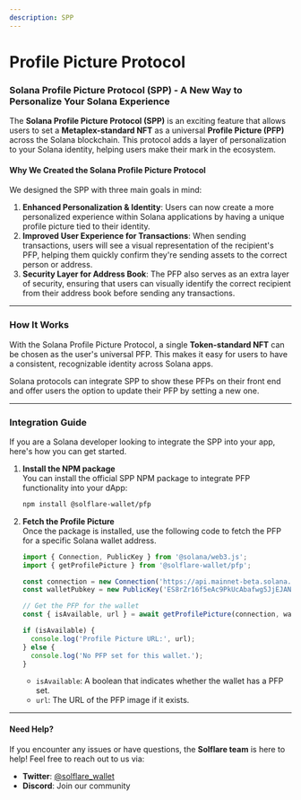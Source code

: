 ```yaml
---
description: SPP
---
```


# Profile Picture Protocol

### **Solana Profile Picture Protocol (SPP) - A New Way to Personalize Your Solana Experience**

The **Solana Profile Picture Protocol (SPP)** is an exciting feature that allows users to set a **Metaplex-standard NFT** as a universal **Profile Picture (PFP)** across the Solana blockchain. This protocol adds a layer of personalization to your Solana identity, helping users make their mark in the ecosystem.

#### **Why We Created the Solana Profile Picture Protocol**

We designed the SPP with three main goals in mind:

1. **Enhanced Personalization & Identity**: Users can now create a more personalized experience within Solana applications by having a unique profile picture tied to their identity.
2. **Improved User Experience for Transactions**: When sending transactions, users will see a visual representation of the recipient's PFP, helping them quickly confirm they're sending assets to the correct person or address.
3. **Security Layer for Address Book**: The PFP also serves as an extra layer of security, ensuring that users can visually identify the correct recipient from their address book before sending any transactions.

***

### **How It Works**

With the Solana Profile Picture Protocol, a single **Token-standard NFT** can be chosen as the user's universal PFP. This makes it easy for users to have a consistent, recognizable identity across Solana apps.

Solana protocols can integrate SPP to show these PFPs on their front end and offer users the option to update their PFP by setting a new one.

***

### **Integration Guide**

If you are a Solana developer looking to integrate the SPP into your app, here's how you can get started.

1.  **Install the NPM package**\
    You can install the official SPP NPM package to integrate PFP functionality into your dApp:

    ```bash
    npm install @solflare-wallet/pfp
    ```
2.  **Fetch the Profile Picture**\
    Once the package is installed, use the following code to fetch the PFP for a specific Solana wallet address.

    ```javascript
    import { Connection, PublicKey } from '@solana/web3.js';
    import { getProfilePicture } from '@solflare-wallet/pfp';

    const connection = new Connection('https://api.mainnet-beta.solana.com');
    const walletPubkey = new PublicKey('ES8rZr16f5eAc9PkUcAbafwg5JjEJANbpwu92CF2Cbox'); // Replace with the wallet address

    // Get the PFP for the wallet
    const { isAvailable, url } = await getProfilePicture(connection, walletPubkey);

    if (isAvailable) {
      console.log('Profile Picture URL:', url);
    } else {
      console.log('No PFP set for this wallet.');
    }
    ```

    * `isAvailable`: A boolean that indicates whether the wallet has a PFP set.
    * `url`: The URL of the PFP image if it exists.

***

#### **Need Help?**

If you encounter any issues or have questions, the **Solflare team** is here to help! Feel free to reach out to us via:

* **Twitter**: [@solflare\_wallet](https://twitter.com/solflare_wallet)
* **Discord**: Join our community
